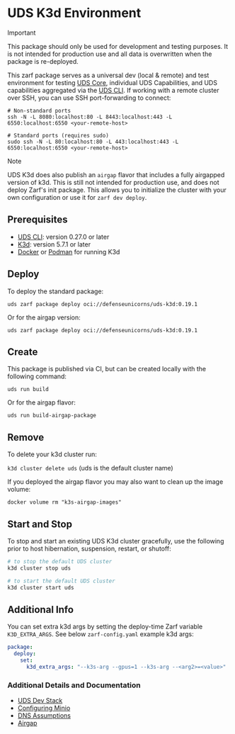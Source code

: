 # UDS K3d Environment

> [!IMPORTANT]
> This package should only be used for development and testing purposes. It is not intended for production use and all data is overwritten when the package is re-deployed.

This zarf package serves as a universal dev (local & remote) and test environment for testing [UDS Core](https://github.com/defenseunicorns/uds-core), individual UDS Capabilities, and UDS capabilities aggregated via the [UDS CLI](https://github.com/defenseunicorns/uds-cli). If working with a remote cluster over SSH, you can use SSH port-forwarding to connect:

```console
# Non-standard ports
ssh -N -L 8080:localhost:80 -L 8443:localhost:443 -L 6550:localhost:6550 <your-remote-host>

# Standard ports (requires sudo)
sudo ssh -N -L 80:localhost:80 -L 443:localhost:443 -L 6550:localhost:6550 <your-remote-host>
```

> [!NOTE]
> UDS K3d does also publish an `airgap` flavor that includes a fully airgapped version of k3d. This is still not intended for production use, and does not deploy Zarf's init package. This allows you to initialize the cluster with your own configuration or use it for `zarf dev deploy`.

## Prerequisites

- [UDS CLI](https://uds.defenseunicorns.com/reference/cli/quickstart-and-usage/#install): version 0.27.0 or later
- [K3d](https://k3d.io/#installation): version 5.7.1 or later
- [Docker](https://docs.docker.com/get-docker/) or [Podman](https://podman.io/getting-started/installation) for running K3d

## Deploy

To deploy the standard package:

<!-- x-release-please-start-version -->

`uds zarf package deploy oci://defenseunicorns/uds-k3d:0.19.1`

<!-- x-release-please-end -->

Or for the airgap version:

<!-- x-release-please-start-version -->

`uds zarf package deploy oci://defenseunicorns/uds-k3d:0.19.1`

<!-- x-release-please-end -->

## Create

This package is published via CI, but can be created locally with the following command:

`uds run build`

Or for the airgap flavor:

`uds run build-airgap-package`

## Remove

To delete your k3d cluster run:

`k3d cluster delete uds` (uds is the default cluster name)

If you deployed the airgap flavor you may also want to clean up the image volume:

`docker volume rm "k3s-airgap-images"`

## Start and Stop

To stop and start an existing UDS K3d cluster gracefully, use the following prior to host hibernation, suspension, restart, or shutoff:

```bash
# to stop the default UDS cluster
k3d cluster stop uds

# to start the default UDS cluster
k3d cluster start uds
```

## Additional Info

You can set extra k3d args by setting the deploy-time Zarf variable `K3D_EXTRA_ARGS`. See below `zarf-config.yaml` example k3d args:

```yaml
package:
  deploy:
    set:
      k3d_extra_args: "--k3s-arg --gpus=1 --k3s-arg --<arg2>=<value>"
```

### Additional Details and Documentation

- [UDS Dev Stack](docs/DEV-STACK.md)
- [Configuring Minio](docs/MINIO.md)
- [DNS Assumptions](docs/DNS.md)
- [Airgap](docs/AIRGAP.md)
